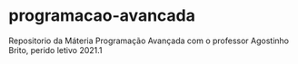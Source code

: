 # programacao-avancada
Repositorio da Máteria Programação Avançada com o professor Agostinho Brito, perido letivo 2021.1
